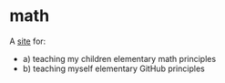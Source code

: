 # math
A [site](https://livelysalt.github.io/math/) for:
 
- a) teaching my children elementary math principles
- b) teaching myself elementary GitHub principles